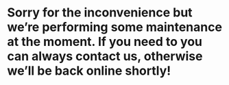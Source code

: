 # Sorry for the inconvenience but we’re performing some maintenance at the moment. If you need to you can always contact us, otherwise we’ll be back online shortly!
